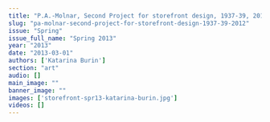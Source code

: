 ```yaml
---
title: "P.A.-Molnar, Second Project for storefront design, 1937-39, 2012"
slug: "pa-molnar-second-project-for-storefront-design-1937-39-2012"
issue: "Spring"
issue_full_name: "Spring 2013"
year: "2013"
date: "2013-03-01"
authors: ['Katarina Burin']
section: "art"
audio: []
main_image: ""
banner_image: ""
images: ['storefront-spr13-katarina-burin.jpg']
videos: []
---
```

